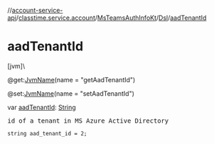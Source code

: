 //[account-service-api](../../../../index.md)/[classtime.service.account](../../index.md)/[MsTeamsAuthInfoKt](../index.md)/[Dsl](index.md)/[aadTenantId](aad-tenant-id.md)

# aadTenantId

[jvm]\

@get:[JvmName](https://kotlinlang.org/api/latest/jvm/stdlib/kotlin.jvm/-jvm-name/index.html)(name = &quot;getAadTenantId&quot;)

@set:[JvmName](https://kotlinlang.org/api/latest/jvm/stdlib/kotlin.jvm/-jvm-name/index.html)(name = &quot;setAadTenantId&quot;)

var [aadTenantId](aad-tenant-id.md): [String](https://kotlinlang.org/api/latest/jvm/stdlib/kotlin/-string/index.html)

<pre>
id of a tenant in MS Azure Active Directory
</pre>

<code>string aad_tenant_id = 2;</code>
